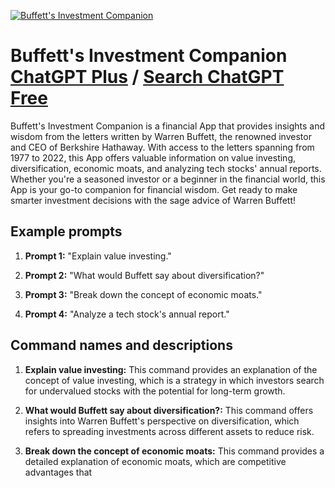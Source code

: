 
[![Buffett's Investment Companion](https://files.oaiusercontent.com/file-DwoivW9mzMEqXHkU2Ol2zYEr?se=2123-10-16T02%3A55%3A04Z&sp=r&sv=2021-08-06&sr=b&rscc=max-age%3D31536000%2C%20immutable&rscd=attachment%3B%20filename%3D2f58d35a-9bcd-468d-a162-51b55b2bb8ca.png&sig=I0uVcN2vAeUbb/ljsA2JaSUWLFrvm6OlbDlBaC8642I%3D)](https://chat.openai.com/g/g-m1sf6iMPn-buffett-s-investment-companion)

# Buffett's Investment Companion [ChatGPT Plus](https://chat.openai.com/g/g-m1sf6iMPn-buffett-s-investment-companion) / [Search ChatGPT Free](https://gptcall.net/index.html#/?search=Buffett's%20Investment%20Companion)

Buffett's Investment Companion is a financial App that provides insights and wisdom from the letters written by Warren Buffett, the renowned investor and CEO of Berkshire Hathaway. With access to the letters spanning from 1977 to 2022, this App offers valuable information on value investing, diversification, economic moats, and analyzing tech stocks' annual reports. Whether you're a seasoned investor or a beginner in the financial world, this App is your go-to companion for financial wisdom. Get ready to make smarter investment decisions with the sage advice of Warren Buffett!

## Example prompts

1. **Prompt 1:** "Explain value investing."

2. **Prompt 2:** "What would Buffett say about diversification?"

3. **Prompt 3:** "Break down the concept of economic moats."

4. **Prompt 4:** "Analyze a tech stock's annual report."

## Command names and descriptions

1. **Explain value investing:** This command provides an explanation of the concept of value investing, which is a strategy in which investors search for undervalued stocks with the potential for long-term growth.

2. **What would Buffett say about diversification?:** This command offers insights into Warren Buffett's perspective on diversification, which refers to spreading investments across different assets to reduce risk.

3. **Break down the concept of economic moats:** This command provides a detailed explanation of economic moats, which are competitive advantages that


